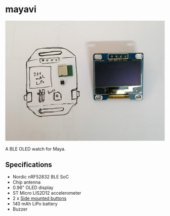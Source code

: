 # mayavi

![Mayavi concept](mayavi-concept.jpg)

A BLE OLED watch for Maya.

## Specifications

- Nordic nRF52832 BLE SoC
- Chip antenna
- 0.96" OLED display
- ST Micro LIS2D12 accelerometer
- 2 x [Side mounted buttons][1]
- 140 mAh LiPo battery
- Buzzer


[1]: https://www.sunrom.com/p/tactile-switch-smd-3x6mm-side-press


